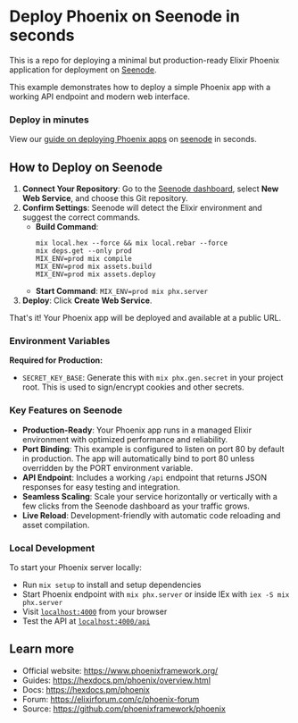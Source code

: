 # Deploy Phoenix on Seenode in seconds

This is a repo for deploying a minimal but production-ready Elixir Phoenix application for deployment on [Seenode](https://seenode.com).

This example demonstrates how to deploy a simple Phoenix app with a working API endpoint and modern web interface.

### Deploy in minutes
View our [guide on deploying Phoenix apps](https://seenode.com/docs/frameworks/elixir/phoenix/) on [seenode](https://seenode.com) in seconds.

## How to Deploy on Seenode

1. **Connect Your Repository**: Go to the [Seenode dashboard](https://cloud.seenode.com), select **New Web Service**, and choose this Git repository.
2. **Confirm Settings**: Seenode will detect the Elixir environment and suggest the correct commands.
   * **Build Command**: 
     ```
     mix local.hex --force && mix local.rebar --force
     mix deps.get --only prod
     MIX_ENV=prod mix compile
     MIX_ENV=prod mix assets.build
     MIX_ENV=prod mix assets.deploy
     ```
   * **Start Command**: `MIX_ENV=prod mix phx.server`
3. **Deploy**: Click **Create Web Service**.

That's it! Your Phoenix app will be deployed and available at a public URL.

### Environment Variables

**Required for Production:**
* `SECRET_KEY_BASE`: Generate this with `mix phx.gen.secret` in your project root. This is used to sign/encrypt cookies and other secrets.

### Key Features on Seenode

* **Production-Ready**: Your Phoenix app runs in a managed Elixir environment with optimized performance and reliability.
* **Port Binding**: This example is configured to listen on port 80 by default in production. The app will automatically bind to port 80 unless overridden by the PORT environment variable.
* **API Endpoint**: Includes a working `/api` endpoint that returns JSON responses for easy testing and integration.
* **Seamless Scaling**: Scale your service horizontally or vertically with a few clicks from the Seenode dashboard as your traffic grows.
* **Live Reload**: Development-friendly with automatic code reloading and asset compilation.

### Local Development

To start your Phoenix server locally:

* Run `mix setup` to install and setup dependencies
* Start Phoenix endpoint with `mix phx.server` or inside IEx with `iex -S mix phx.server`
* Visit [`localhost:4000`](http://localhost:4000) from your browser
* Test the API at [`localhost:4000/api`](http://localhost:4000/api)

## Learn more

* Official website: https://www.phoenixframework.org/
* Guides: https://hexdocs.pm/phoenix/overview.html
* Docs: https://hexdocs.pm/phoenix
* Forum: https://elixirforum.com/c/phoenix-forum
* Source: https://github.com/phoenixframework/phoenix

